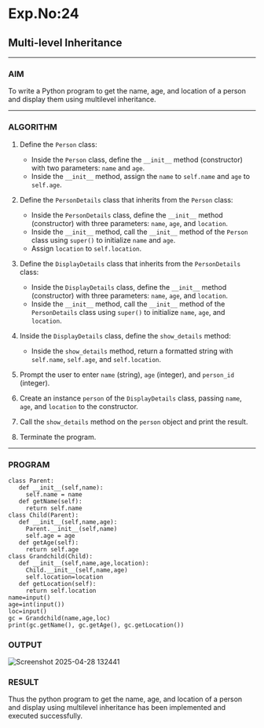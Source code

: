 # Exp.No:24  
## Multi-level Inheritance

---

### AIM  
To write a Python program to get the name, age, and location of a person and display them using multilevel inheritance.

---

### ALGORITHM

1. Define the `Person` class:
   - Inside the `Person` class, define the `__init__` method (constructor) with two parameters: `name` and `age`.
   - Inside the `__init__` method, assign the `name` to `self.name` and `age` to `self.age`.

2. Define the `PersonDetails` class that inherits from the `Person` class:
   - Inside the `PersonDetails` class, define the `__init__` method (constructor) with three parameters: `name`, `age`, and `location`.
   - Inside the `__init__` method, call the `__init__` method of the `Person` class using `super()` to initialize `name` and `age`.
   - Assign `location` to `self.location`.

3. Define the `DisplayDetails` class that inherits from the `PersonDetails` class:
   - Inside the `DisplayDetails` class, define the `__init__` method (constructor) with three parameters: `name`, `age`, and `location`.
   - Inside the `__init__` method, call the `__init__` method of the `PersonDetails` class using `super()` to initialize `name`, `age`, and `location`.

4. Inside the `DisplayDetails` class, define the `show_details` method:
   - Inside the `show_details` method, return a formatted string with `self.name`, `self.age`, and `self.location`.

5. Prompt the user to enter `name` (string), `age` (integer), and `person_id` (integer).

6. Create an instance `person` of the `DisplayDetails` class, passing `name`, `age`, and `location` to the constructor.

7. Call the `show_details` method on the `person` object and print the result.

8. Terminate the program.

---

### PROGRAM

```
class Parent:
   def __init__(self,name):
     self.name = name
   def getName(self):
     return self.name
class Child(Parent):
   def __init__(self,name,age):
     Parent.__init__(self,name)
     self.age = age
   def getAge(self):
     return self.age
class Grandchild(Child):
   def __init__(self,name,age,location):
     Child.__init__(self,name,age)
     self.location=location
   def getLocation(self):
     return self.location
name=input()
age=int(input())
loc=input()
gc = Grandchild(name,age,loc)
print(gc.getName(), gc.getAge(), gc.getLocation())

```

### OUTPUT
![Screenshot 2025-04-28 132441](https://github.com/user-attachments/assets/77953a56-dc30-4718-9e15-7d235aba6ab4)
### RESULT
Thus the python program to get the name, age, and location of a person and display using multilevel inheritance has been implemented and executed successfully.
